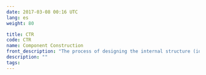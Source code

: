 ```yaml
---
date: 2017-03-08 00:16 UTC
lang: es
weight: 80

title: CTR
code: CTR
name: Component Construction
front_description: "The process of designing the internal structure (identifying and designing technical components), coding and thoroughly testing a functional component."
description: ""
tags:
---
```

